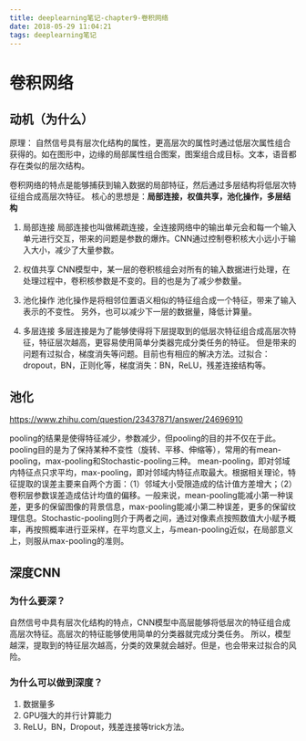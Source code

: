 ```yaml
---
title: deeplearning笔记-chapter9-卷积网络
date: 2018-05-29 11:04:21
tags: deeplearning笔记
---
```


# 卷积网络

## 动机（为什么）

原理：
自然信号具有层次化结构的属性，更高层次的属性时通过低层次属性组合获得的。如在图形中，边缘的局部属性组合图案，图案组合成目标。文本，语音都存在类似的层次结构。
<!-- more -->
卷积网络的特点是能够捕获到输入数据的局部特征，然后通过多层结构将低层次特征组合成高层次特征。
核心的思想是：**局部连接，权值共享，池化操作，多层结构**
1. 局部连接
局部连接也叫做稀疏连接，全连接网络中的输出单元会和每一个输入单元进行交互，带来的问题是参数的爆炸。CNN通过控制卷积核大小远小于输入大小，减少了大量参数。

2. 权值共享
CNN模型中，某一层的卷积核组会对所有的输入数据进行处理，在处理过程中，卷积核参数是不变的。目的也是为了减少参数量。

3. 池化操作
池化操作是将相邻位置语义相似的特征组合成一个特征，带来了输入表示的不变性。
另外，也可以减少下一层的数据量，降低计算量。

4. 多层连接
多层连接是为了能够使得将下层提取到的低层次特征组合成高层次特征，特征层次越高，更容易使用简单分类器完成分类任务的特征。
但是带来的问题有过拟合，梯度消失等问题。目前也有相应的解决方法。过拟合：dropout，BN，正则化等，梯度消失：BN，ReLU，残差连接结构等。

## 池化
https://www.zhihu.com/question/23437871/answer/24696910

pooling的结果是使得特征减少，参数减少，但pooling的目的并不仅在于此。pooling目的是为了保持某种不变性（旋转、平移、伸缩等），常用的有mean-pooling，max-pooling和Stochastic-pooling三种。
mean-pooling，即对邻域内特征点只求平均，max-pooling，即对邻域内特征点取最大。根据相关理论，特征提取的误差主要来自两个方面：（1）邻域大小受限造成的估计值方差增大；（2）卷积层参数误差造成估计均值的偏移。一般来说，mean-pooling能减小第一种误差，更多的保留图像的背景信息，max-pooling能减小第二种误差，更多的保留纹理信息。Stochastic-pooling则介于两者之间，通过对像素点按照数值大小赋予概率，再按照概率进行亚采样，在平均意义上，与mean-pooling近似，在局部意义上，则服从max-pooling的准则。


## 深度CNN

### 为什么要深？
自然信号中具有层次化结构的特点，CNN模型中高层能够将低层次的特征组合成高层次特征。高层次的特征能够使用简单的分类器就完成分类任务。
所以，模型越深，提取到的特征层次越高，分类的效果就会越好。但是，也会带来过拟合的风险。

### 为什么可以做到深度？
1. 数据量多
2. GPU强大的并行计算能力
3. ReLU，BN，Dropout，残差连接等trick方法。


